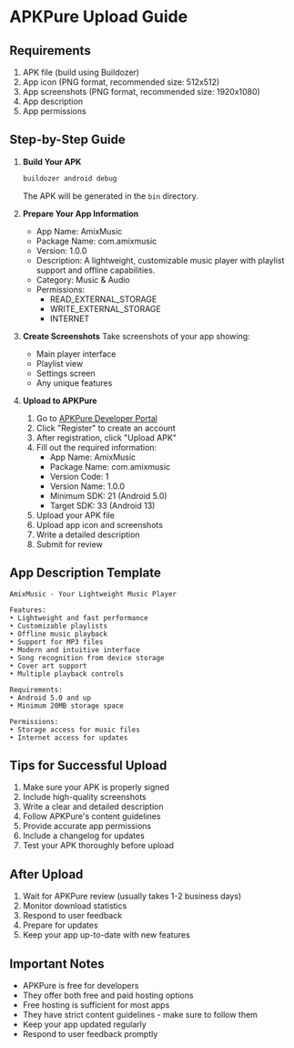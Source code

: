 # APKPure Upload Guide

## Requirements
1. APK file (build using Buildozer)
2. App icon (PNG format, recommended size: 512x512)
3. App screenshots (PNG format, recommended size: 1920x1080)
4. App description
5. App permissions

## Step-by-Step Guide

1. **Build Your APK**
   ```bash
   buildozer android debug
   ```
   The APK will be generated in the `bin` directory.

2. **Prepare Your App Information**
   - App Name: AmixMusic
   - Package Name: com.amixmusic
   - Version: 1.0.0
   - Description: A lightweight, customizable music player with playlist support and offline capabilities.
   - Category: Music & Audio
   - Permissions:
     - READ_EXTERNAL_STORAGE
     - WRITE_EXTERNAL_STORAGE
     - INTERNET

3. **Create Screenshots**
   Take screenshots of your app showing:
   - Main player interface
   - Playlist view
   - Settings screen
   - Any unique features

4. **Upload to APKPure**
   1. Go to [APKPure Developer Portal](https://www.apkpure.com/developer)
   2. Click "Register" to create an account
   3. After registration, click "Upload APK"
   4. Fill out the required information:
      - App Name: AmixMusic
      - Package Name: com.amixmusic
      - Version Code: 1
      - Version Name: 1.0.0
      - Minimum SDK: 21 (Android 5.0)
      - Target SDK: 33 (Android 13)
   5. Upload your APK file
   6. Upload app icon and screenshots
   7. Write a detailed description
   8. Submit for review

## App Description Template

```
AmixMusic - Your Lightweight Music Player

Features:
• Lightweight and fast performance
• Customizable playlists
• Offline music playback
• Support for MP3 files
• Modern and intuitive interface
• Song recognition from device storage
• Cover art support
• Multiple playback controls

Requirements:
• Android 5.0 and up
• Minimum 20MB storage space

Permissions:
• Storage access for music files
• Internet access for updates
```

## Tips for Successful Upload
1. Make sure your APK is properly signed
2. Include high-quality screenshots
3. Write a clear and detailed description
4. Follow APKPure's content guidelines
5. Provide accurate app permissions
6. Include a changelog for updates
7. Test your APK thoroughly before upload

## After Upload
1. Wait for APKPure review (usually takes 1-2 business days)
2. Monitor download statistics
3. Respond to user feedback
4. Prepare for updates
5. Keep your app up-to-date with new features

## Important Notes
- APKPure is free for developers
- They offer both free and paid hosting options
- Free hosting is sufficient for most apps
- They have strict content guidelines - make sure to follow them
- Keep your app updated regularly
- Respond to user feedback promptly
